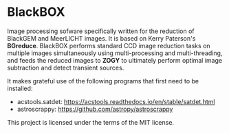 # BlackBOX
Image processing sofware specifically written for the reduction of BlackGEM and MeerLICHT images. It is based on Kerry Paterson's **BGreduce**. BlackBOX performs standard CCD image reduction tasks on multiple images simultaneously using multi-processing and multi-threading, and feeds the reduced images to **ZOGY** to ultimately perform optimal image subtraction and detect transient sources.

It makes grateful use of the following programs that first need to be installed:

- acstools.satdet: https://acstools.readthedocs.io/en/stable/satdet.html
- astroscrappy: https://github.com/astropy/astroscrappy

This project is licensed under the terms of the MIT license.
